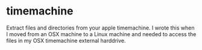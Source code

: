 timemachine
===========

Extract files and directories from your apple timemachine.
I wrote this when I moved from an OSX machine to a Linux machine and needed to access the files in my OSX timemachine external harddrive.
